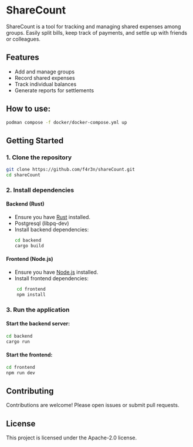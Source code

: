 # ShareCount

ShareCount is a tool for tracking and managing shared expenses among groups. Easily split bills, keep track of payments, and settle up with friends or colleagues.

## Features

- Add and manage groups
- Record shared expenses
- Track individual balances
- Generate reports for settlements

## How to use:

```bash
podman compose -f docker/docker-compose.yml up
```

## Getting Started

### 1. Clone the repository
```bash
git clone https://github.com/f4r3n/shareCount.git
cd shareCount
```

### 2. Install dependencies

#### Backend (Rust)
- Ensure you have [Rust](https://www.rust-lang.org/tools/install) installed.
- Postgresql (libpq-dev)
- Install backend dependencies:
    ```bash
    cd backend
    cargo build
    ```

#### Frontend (Node.js)
- Ensure you have [Node.js](https://nodejs.org/) installed.
- Install frontend dependencies:
```bash
    cd frontend
    npm install
```

### 3. Run the application

#### Start the backend server:
```bash
cd backend
cargo run
```

#### Start the frontend:
```bash
cd frontend
npm run dev
```

## Contributing

Contributions are welcome! Please open issues or submit pull requests.

## License

This project is licensed under the Apache-2.0 license.
